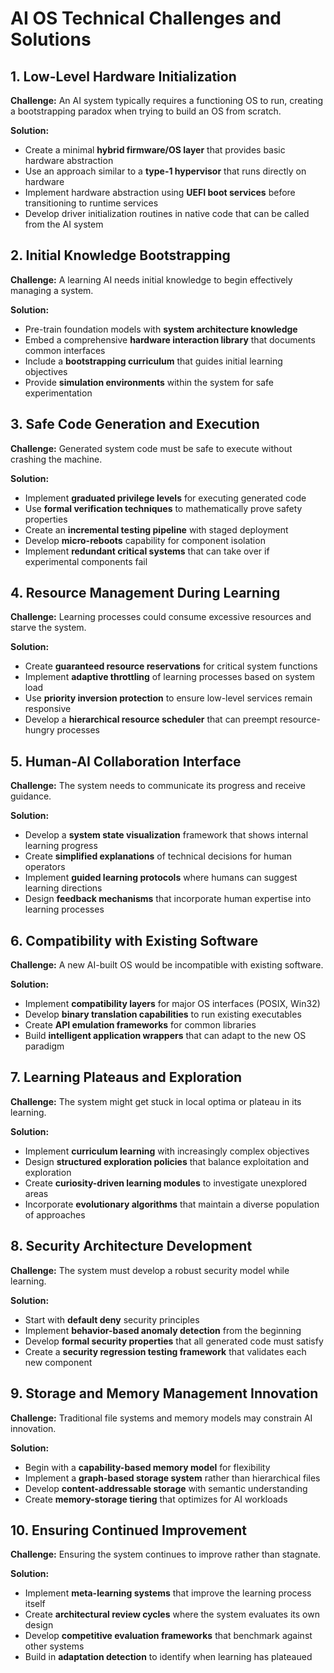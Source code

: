 # AI OS Technical Challenges and Solutions

## 1. Low-Level Hardware Initialization

**Challenge:** An AI system typically requires a functioning OS to run, creating a bootstrapping paradox when trying to build an OS from scratch.

**Solution:**
- Create a minimal **hybrid firmware/OS layer** that provides basic hardware abstraction
- Use an approach similar to a **type-1 hypervisor** that runs directly on hardware
- Implement hardware abstraction using **UEFI boot services** before transitioning to runtime services
- Develop driver initialization routines in native code that can be called from the AI system

## 2. Initial Knowledge Bootstrapping

**Challenge:** A learning AI needs initial knowledge to begin effectively managing a system.

**Solution:**
- Pre-train foundation models with **system architecture knowledge**
- Embed a comprehensive **hardware interaction library** that documents common interfaces
- Include a **bootstrapping curriculum** that guides initial learning objectives
- Provide **simulation environments** within the system for safe experimentation

## 3. Safe Code Generation and Execution

**Challenge:** Generated system code must be safe to execute without crashing the machine.

**Solution:**
- Implement **graduated privilege levels** for executing generated code
- Use **formal verification techniques** to mathematically prove safety properties
- Create an **incremental testing pipeline** with staged deployment
- Develop **micro-reboots** capability for component isolation
- Implement **redundant critical systems** that can take over if experimental components fail

## 4. Resource Management During Learning

**Challenge:** Learning processes could consume excessive resources and starve the system.

**Solution:**
- Create **guaranteed resource reservations** for critical system functions
- Implement **adaptive throttling** of learning processes based on system load
- Use **priority inversion protection** to ensure low-level services remain responsive
- Develop a **hierarchical resource scheduler** that can preempt resource-hungry processes

## 5. Human-AI Collaboration Interface

**Challenge:** The system needs to communicate its progress and receive guidance.

**Solution:**
- Develop a **system state visualization** framework that shows internal learning progress
- Create **simplified explanations** of technical decisions for human operators
- Implement **guided learning protocols** where humans can suggest learning directions
- Design **feedback mechanisms** that incorporate human expertise into learning processes

## 6. Compatibility with Existing Software

**Challenge:** A new AI-built OS would be incompatible with existing software.

**Solution:**
- Implement **compatibility layers** for major OS interfaces (POSIX, Win32)
- Develop **binary translation capabilities** to run existing executables
- Create **API emulation frameworks** for common libraries
- Build **intelligent application wrappers** that can adapt to the new OS paradigm

## 7. Learning Plateaus and Exploration

**Challenge:** The system might get stuck in local optima or plateau in its learning.

**Solution:**
- Implement **curriculum learning** with increasingly complex objectives
- Design **structured exploration policies** that balance exploitation and exploration
- Create **curiosity-driven learning modules** to investigate unexplored areas
- Incorporate **evolutionary algorithms** that maintain a diverse population of approaches

## 8. Security Architecture Development

**Challenge:** The system must develop a robust security model while learning.

**Solution:**
- Start with **default deny** security principles
- Implement **behavior-based anomaly detection** from the beginning
- Develop **formal security properties** that all generated code must satisfy
- Create a **security regression testing framework** that validates each new component

## 9. Storage and Memory Management Innovation

**Challenge:** Traditional file systems and memory models may constrain AI innovation.

**Solution:**
- Begin with a **capability-based memory model** for flexibility
- Implement a **graph-based storage system** rather than hierarchical files
- Develop **content-addressable storage** with semantic understanding
- Create **memory-storage tiering** that optimizes for AI workloads

## 10. Ensuring Continued Improvement

**Challenge:** Ensuring the system continues to improve rather than stagnate.

**Solution:**
- Implement **meta-learning systems** that improve the learning process itself
- Create **architectural review cycles** where the system evaluates its own design
- Develop **competitive evaluation frameworks** that benchmark against other systems
- Build in **adaptation detection** to identify when learning has plateaued